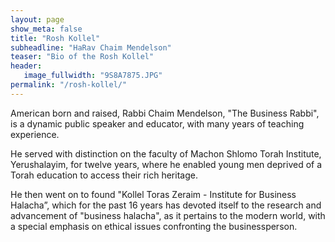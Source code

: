 ```yaml
---
layout: page
show_meta: false
title: "Rosh Kollel"
subheadline: "HaRav Chaim Mendelson"
teaser: "Bio of the Rosh Kollel"
header:
   image_fullwidth: "9S8A7875.JPG"
permalink: "/rosh-kollel/"
---
```

American born and raised, Rabbi Chaim Mendelson, "The Business Rabbi", is a dynamic public speaker and educator, with many years of teaching experience. 

He served with distinction on the faculty of Machon Shlomo Torah Institute, Yerushalayim, for twelve years, where he enabled young men deprived of a Torah education to access their rich heritage.

He then went on to found "Kollel Toras Zeraim - Institute for Business Halacha”, which for the past 16 years has devoted itself to the research and advancement of "business halacha", as it pertains to the modern world, with a special emphasis on ethical issues confronting the businessperson.
